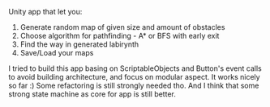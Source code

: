 Unity app that let you:
1. Generate random map of given size and amount of obstacles
2. Choose algorithm for pathfinding - A* or BFS with early exit
3. Find the way in generated labirynth
4. Save/Load your maps

I tried to build this app basing on ScriptableObjects and Button's event calls to avoid building architecture, and focus on modular aspect.
It works nicely so far :)
Some refactoring is still strongly needed tho. 
And I think that some strong state machine as core for app is still better.
